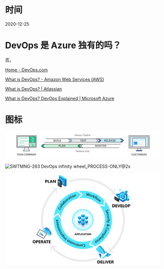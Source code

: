 # 时间

2020-12-25



# DevOps 是 Azure 独有的吗？

否。

[Home - DevOps.com](https://devops.com/)

[What is DevOps? - Amazon Web Services (AWS)](https://aws.amazon.com/devops/what-is-devops/)

[What is DevOps? | Atlassian](https://www.atlassian.com/devops)

[What is DevOps? DevOps Explained | Microsoft Azure](https://azure.microsoft.com/en-us/overview/what-is-devops/)



# 图标



![DevOps_feedback-diagram.ff668bfc299abada00b2dcbdc9ce2389bd3dce3f](../../img/DevOps_feedback-diagram.ff668bfc299abada00b2dcbdc9ce2389bd3dce3f.png)



![SWTMNG-263 DevOps infinity wheel_PROCESS-ONLY@2x](../../img/SWTMNG-263%20DevOps%20infinity%20wheel_PROCESS-ONLY@2x-1608866481576.png)



![lifecycle](../../img/lifecycle-1608866534864.png)